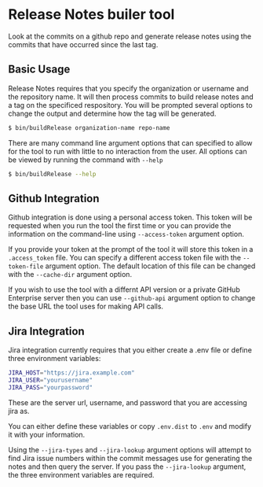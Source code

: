 # Release Notes builer tool

Look at the commits on a github repo and generate release notes using the
commits that have occurred since the last tag.

## Basic Usage

Release Notes requires that you specify the organization or username and the
repository name. It will then process commits to build release notes and a tag
on the specificed respository. You will be prompted several options to change
the output and determine how the tag will be generated.

```sh
$ bin/buildRelease organization-name repo-name
```

There are many command line argument options that can specified to allow for
the tool to run with little to no interaction from the user. All options can
be viewed by running the command with `--help`

```sh
$ bin/buildRelease --help
```
## Github Integration
Github integration is done using a personal access token. This token will be
requested when you run the tool the first time or you can provide the
information on the command-line using `--access-token` argument option.

If you provide your token at the prompt of the tool it will store this token
in a `.access_token` file. You can specify a different access token file with
the `--token-file` argument option. The default location of this file can be
changed with the `--cache-dir` argument option.

If you wish to use the tool with a differnt API version or a private GitHub
Enterprise server then you can use `--github-api` argument option to change the base URL the tool uses for making API calls.

## Jira Integration
Jira integration currently requires that you either create a .env file or define three
environment variables:
```bash
JIRA_HOST="https://jira.example.com"
JIRA_USER="yourusername"
JIRA_PASS="yourpassword"
```

These are the server url, username, and password that you are accessing jira as.

You can either define these variables or copy `.env.dist` to `.env` and modify it
with your information.

Using the `--jira-types` and `--jira-lookup` argument options will attempt to
find Jira issue numbers within the commit messages use for generating the notes
and then query the server. If you pass the `--jira-lookup` argument, the three
environment variables are required.
